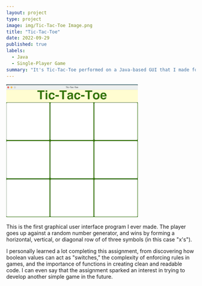 ```yaml
---
layout: project
type: project
image: img/Tic-Tac-Toe Image.png
title: "Tic-Tac-Toe"
date: 2022-09-29
published: true
labels:
  - Java
  - Single-Player Game
summary: "It's Tic-Tac-Toe performed on a Java-based GUI that I made for ICS 211"
---
```

<img src="../img/tic-tac-toe-start.png" class="img-thumbnail" >

This is the first graphical user interface program I ever made. The player goes up against a random number generator, and wins by forming a horizontal, vertical, or diagonal row of of three symbols (in this case "x's").

I personally learned a lot completing this assignment, from discovering how boolean values can act as "switches," the complexity of enforcing rules in games, and the importance of functions in creating clean and readable code. I can even say that the assignment sparked an interest in trying to develop another simple game in the future.
